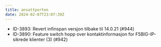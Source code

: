 ```yaml
---
title: ansattporten
date: 2024-02-07T23:07:39Z
---
```


- ID-3893: Revert infinspan versjon tilbake til 14.0.21 (#944)
- ID-3890: Feature switch hopp over kontaktinformasjon for F5BIG-IP-sikrede klienter (3) (#942)
